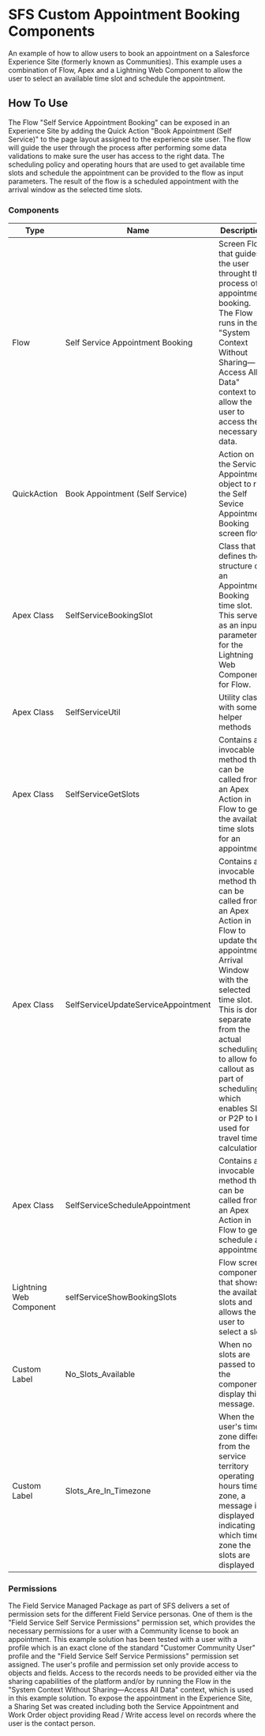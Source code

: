 # SFS Custom Appointment Booking Components

An example of how to allow users to book an appointment on a Salesforce Experience Site (formerly known as Communities). This example uses a combination of Flow, Apex and a Lightning Web Component to allow the user to select an available time slot and schedule the appointment.

## How To Use

The Flow "Self Service Appointment Booking" can be exposed in an Experience Site by adding the Quick Action "Book Appointment (Self Service)" to the page layout assigned to the experience site user. The flow will guide the user through the process after performing some data validations to make sure the user has access to the right data. The scheduling policy and operating hours that are used to get available time slots and schedule the appointment can be provided to the flow as input parameters. The result of the flow is a scheduled appointment with the arrival window as the selected time slots.

### Components

Type | Name | Description
--- | --- | ---
Flow | Self Service Appointment Booking | Screen Flow that guides the user throught the process of appointment booking. The Flow runs in the "System Context Without Sharing—Access All Data" context to allow the user to access the necessary data.
QuickAction | Book Appointment (Self Service) | Action on the Service Appointment object to run the Self Sevice Appointment Booking screen flow.
Apex Class | SelfServiceBookingSlot | Class that defines the structure of an Appointment Booking time slot. This serves as an input parameter for the Lightning Web Component for Flow.
Apex Class | SelfServiceUtil | Utility class with some helper methods
Apex Class | SelfServiceGetSlots | Contains an invocable method that can be called from an Apex Action in Flow to get the available time slots for an appointment
Apex Class | SelfServiceUpdateServiceAppointment | Contains an invocable method that can be called from an Apex Action in Flow to update the appointment Arrival Window with the selected time slot. This is done separate from the actual scheduling to allow for a callout as part of scheduling which enables SLR or P2P to be used for travel time calculation
Apex Class | SelfServiceScheduleAppointment | Contains an invocable method that can be called from an Apex Action in Flow to get schedule an appointment
Lightning Web Component | selfServiceShowBookingSlots | Flow screen component that shows the available slots and allows the user to select a slot
Custom Label | No_Slots_Available | When no slots are passed to the component, display this message.
Custom Label | Slots_Are_In_Timezone | When the user's time zone differs from the service territory operating hours time zone, a message is displayed indicating in which time zone the slots are displayed

### Permissions

The Field Service Managed Package as part of SFS delivers a set of permission sets for the different Field Service personas. One of them is the "Field Service Self Service Permissions" permission set, which provides the necessary permissions for a user with a Community license to book an appointment. 
This example solution has been tested with a user with a profile which is an exact clone of the standard "Customer Community User" profile and the "Field Service Self Service Permissions" permission set assigned.
The user's profile and permission set only provide access to objects and fields. Access to the records needs to be provided either via the sharing capabilities of the platform and/or by running the Flow in the "System Context Without Sharing—Access All Data" context, which is used in this example solution.
To expose the appointment in the Experience Site, a Sharing Set was created including both the Service Appointment and Work Order object providing Read / Write access level on records where the user is the contact person.
